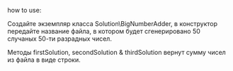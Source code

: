 how to use:

Создайте экземпляр класса Solution\BigNumberAdder, в конструктор передайте название файла, в котором будет сгенерировано 50 случаных 50-ти разрадных чисел.

Методы firstSolution, secondSolution & thirdSolution вернут сумму чисел из файла в виде строки.